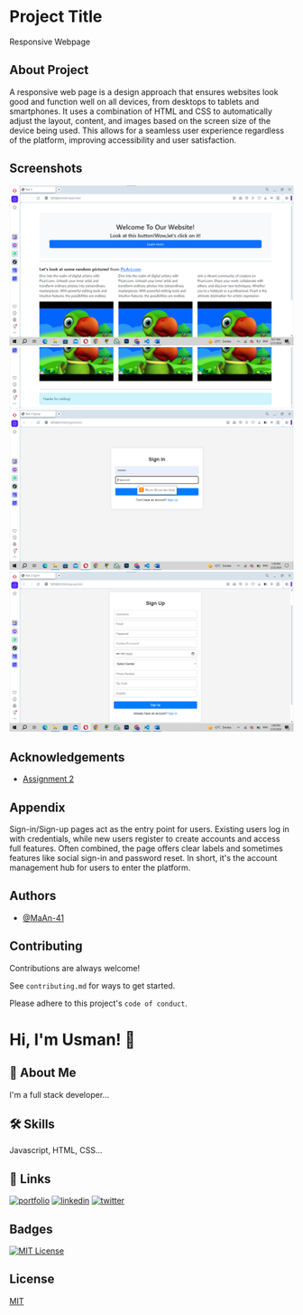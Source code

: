 
# Project Title

Responsive Webpage

## About Project


A responsive web page is a design approach that ensures websites look good and function well on all devices, from desktops to tablets and smartphones. It uses a combination of HTML and CSS to automatically adjust the layout, content, and images based on the screen size of the device being used. This allows for a seamless user experience regardless of the platform, improving accessibility and user satisfaction.

## Screenshots

![Responsive Webpage](https://github.com/MaAn-41/AcademicWork/blob/main/image/Responsive1.png)
![Responsive Webpage](https://github.com/MaAn-41/AcademicWork/blob/main/image/Responsive2.png)
![Sign In Page](https://github.com/MaAn-41/AcademicWork/blob/main/image/SignIn.png)
![Sign Up Page](https://github.com/MaAn-41/AcademicWork/blob/main/image/SignUp.png)
## Acknowledgements

 - [Assignment 2](https://github.com/MaAn-41/AcademicWork.git)


## Appendix

Sign-in/Sign-up pages act as the entry point for users. Existing users log in with credentials, while new users register to create accounts and access full features. Often combined, the page offers clear labels and sometimes features like social sign-in and password reset. In short, it's the account management hub for users to enter the platform.


## Authors

- [@MaAn-41](https://github.com/MaAn-41)


## Contributing

Contributions are always welcome!

See `contributing.md` for ways to get started.

Please adhere to this project's `code of conduct`.


# Hi, I'm Usman! 👋


## 🚀 About Me
I'm a full stack developer...


## 🛠 Skills
Javascript, HTML, CSS...


## 🔗 Links
[![portfolio](https://img.shields.io/badge/my_portfolio-000?style=for-the-badge&logo=ko-fi&logoColor=white)](https://katherineoelsner.com/)
[![linkedin](https://img.shields.io/badge/linkedin-0A66C2?style=for-the-badge&logo=linkedin&logoColor=white)](https://www.linkedin.com/)
[![twitter](https://img.shields.io/badge/twitter-1DA1F2?style=for-the-badge&logo=twitter&logoColor=white)](https://twitter.com/)


## Badges


[![MIT License](https://img.shields.io/badge/License-MIT-green.svg)](https://choosealicense.com/licenses/mit/)


## License

[MIT](https://choosealicense.com/licenses/mit/)

